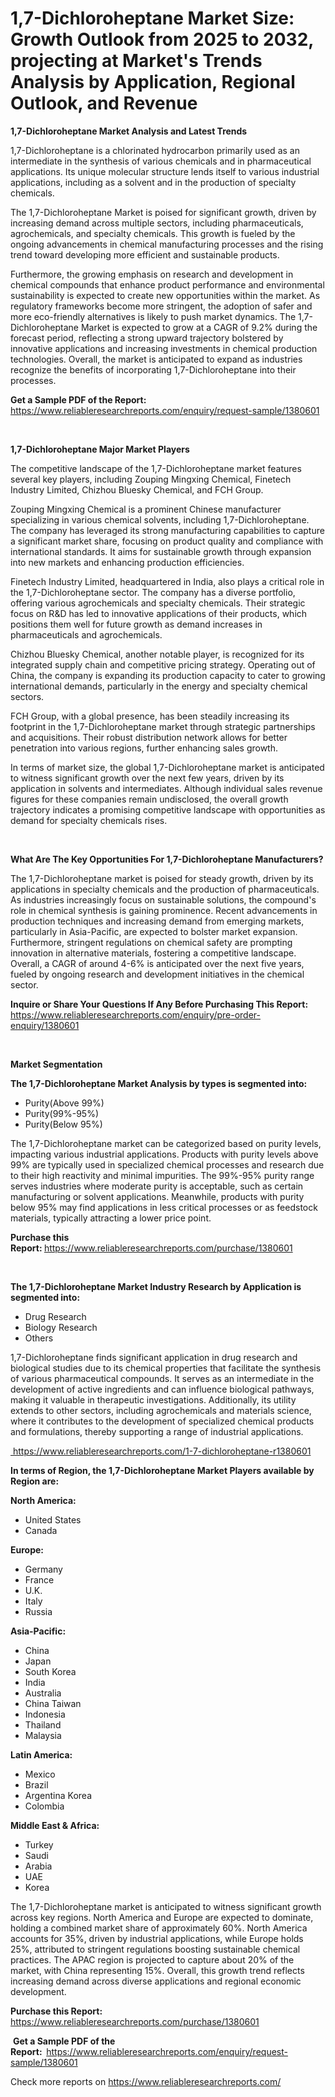 <p><h1>1,7-Dichloroheptane Market Size: Growth Outlook from 2025 to 2032, projecting at Market's Trends Analysis by Application, Regional Outlook, and Revenue</h1></p><p><strong>1,7-Dichloroheptane Market Analysis and Latest Trends</strong></p>
<p><p>1,7-Dichloroheptane is a chlorinated hydrocarbon primarily used as an intermediate in the synthesis of various chemicals and in pharmaceutical applications. Its unique molecular structure lends itself to various industrial applications, including as a solvent and in the production of specialty chemicals.</p><p>The 1,7-Dichloroheptane Market is poised for significant growth, driven by increasing demand across multiple sectors, including pharmaceuticals, agrochemicals, and specialty chemicals. This growth is fueled by the ongoing advancements in chemical manufacturing processes and the rising trend toward developing more efficient and sustainable products.</p><p>Furthermore, the growing emphasis on research and development in chemical compounds that enhance product performance and environmental sustainability is expected to create new opportunities within the market. As regulatory frameworks become more stringent, the adoption of safer and more eco-friendly alternatives is likely to push market dynamics. The 1,7-Dichloroheptane Market is expected to grow at a CAGR of 9.2% during the forecast period, reflecting a strong upward trajectory bolstered by innovative applications and increasing investments in chemical production technologies. Overall, the market is anticipated to expand as industries recognize the benefits of incorporating 1,7-Dichloroheptane into their processes.</p></p>
<p><strong>Get a Sample PDF of the Report:&nbsp;</strong> <a href="https://www.reliableresearchreports.com/enquiry/request-sample/1380601?utm_campaign=2233&utm_medium=2&utm_source=Github&utm_content=ia&utm_term=22032025&utm_id=17-dichloroheptane">https://www.reliableresearchreports.com/enquiry/request-sample/1380601</a></p>
<p>&nbsp;</p>
<p><strong>1,7-Dichloroheptane Major Market Players</strong></p>
<p><p>The competitive landscape of the 1,7-Dichloroheptane market features several key players, including Zouping Mingxing Chemical, Finetech Industry Limited, Chizhou Bluesky Chemical, and FCH Group. </p><p>Zouping Mingxing Chemical is a prominent Chinese manufacturer specializing in various chemical solvents, including 1,7-Dichloroheptane. The company has leveraged its strong manufacturing capabilities to capture a significant market share, focusing on product quality and compliance with international standards. It aims for sustainable growth through expansion into new markets and enhancing production efficiencies.</p><p>Finetech Industry Limited, headquartered in India, also plays a critical role in the 1,7-Dichloroheptane sector. The company has a diverse portfolio, offering various agrochemicals and specialty chemicals. Their strategic focus on R&D has led to innovative applications of their products, which positions them well for future growth as demand increases in pharmaceuticals and agrochemicals.</p><p>Chizhou Bluesky Chemical, another notable player, is recognized for its integrated supply chain and competitive pricing strategy. Operating out of China, the company is expanding its production capacity to cater to growing international demands, particularly in the energy and specialty chemical sectors.</p><p>FCH Group, with a global presence, has been steadily increasing its footprint in the 1,7-Dichloroheptane market through strategic partnerships and acquisitions. Their robust distribution network allows for better penetration into various regions, further enhancing sales growth.</p><p>In terms of market size, the global 1,7-Dichloroheptane market is anticipated to witness significant growth over the next few years, driven by its application in solvents and intermediates. Although individual sales revenue figures for these companies remain undisclosed, the overall growth trajectory indicates a promising competitive landscape with opportunities as demand for specialty chemicals rises.</p></p>
<p>&nbsp;</p>
<p><strong>What Are The Key Opportunities For 1,7-Dichloroheptane Manufacturers?</strong></p>
<p><p>The 1,7-Dichloroheptane market is poised for steady growth, driven by its applications in specialty chemicals and the production of pharmaceuticals. As industries increasingly focus on sustainable solutions, the compound's role in chemical synthesis is gaining prominence. Recent advancements in production techniques and increasing demand from emerging markets, particularly in Asia-Pacific, are expected to bolster market expansion. Furthermore, stringent regulations on chemical safety are prompting innovation in alternative materials, fostering a competitive landscape. Overall, a CAGR of around 4-6% is anticipated over the next five years, fueled by ongoing research and development initiatives in the chemical sector.</p></p>
<p><strong>Inquire or Share Your Questions If Any Before Purchasing This Report:</strong> <a href="https://www.reliableresearchreports.com/enquiry/pre-order-enquiry/1380601?utm_campaign=2233&utm_medium=2&utm_source=Github&utm_content=ia&utm_term=22032025&utm_id=17-dichloroheptane">https://www.reliableresearchreports.com/enquiry/pre-order-enquiry/1380601</a></p>
<p>&nbsp;</p>
<p><strong>Market Segmentation</strong></p>
<p><strong>The 1,7-Dichloroheptane Market Analysis by types is segmented into:</strong></p>
<p><ul><li>Purity(Above 99%)</li><li>Purity(99%-95%)</li><li>Purity(Below 95%)</li></ul></p>
<p><p>The 1,7-Dichloroheptane market can be categorized based on purity levels, impacting various industrial applications. Products with purity levels above 99% are typically used in specialized chemical processes and research due to their high reactivity and minimal impurities. The 99%-95% purity range serves industries where moderate purity is acceptable, such as certain manufacturing or solvent applications. Meanwhile, products with purity below 95% may find applications in less critical processes or as feedstock materials, typically attracting a lower price point.</p></p>
<p><strong>Purchase this Report:&nbsp;</strong><a href="https://www.reliableresearchreports.com/purchase/1380601?utm_campaign=2233&utm_medium=2&utm_source=Github&utm_content=ia&utm_term=22032025&utm_id=17-dichloroheptane">https://www.reliableresearchreports.com/purchase/1380601</a></p>
<p>&nbsp;</p>
<p><strong>The 1,7-Dichloroheptane Market Industry Research by Application is segmented into:</strong></p>
<p><ul><li>Drug Research</li><li>Biology Research</li><li>Others</li></ul></p>
<p><p>1,7-Dichloroheptane finds significant application in drug research and biological studies due to its chemical properties that facilitate the synthesis of various pharmaceutical compounds. It serves as an intermediate in the development of active ingredients and can influence biological pathways, making it valuable in therapeutic investigations. Additionally, its utility extends to other sectors, including agrochemicals and materials science, where it contributes to the development of specialized chemical products and formulations, thereby supporting a range of industrial applications.</p></p>
<p><a href="https://www.reliableresearchreports.com/1-7-dichloroheptane-r1380601?utm_campaign=2233&utm_medium=2&utm_source=Github&utm_content=ia&utm_term=22032025&utm_id=17-dichloroheptane">&nbsp;https://www.reliableresearchreports.com/1-7-dichloroheptane-r1380601</a></p>
<p><strong>In terms of Region, the 1,7-Dichloroheptane Market Players available by Region are:</strong></p>
<p>
    <p> <strong> North America: </strong>
        <ul>
            <li>United States</li>
            <li>Canada</li>
        </ul>
        </p> 
    <p> <strong> Europe: </strong>
        <ul>
            <li>Germany</li>
            <li>France</li>
            <li>U.K.</li>
            <li>Italy</li>
            <li>Russia</li>
        </ul>
        </p> 
    <p> <strong> Asia-Pacific: </strong>
        <ul>
            <li>China</li>
            <li>Japan</li>
            <li>South Korea</li>
            <li>India</li>
            <li>Australia</li>
            <li>China Taiwan</li>
            <li>Indonesia</li>
            <li>Thailand</li>
            <li>Malaysia</li>
        </ul>
        </p> 
    <p> <strong> Latin America: </strong>
        <ul>
            <li>Mexico</li>
            <li>Brazil</li>
            <li>Argentina Korea</li>
            <li>Colombia</li>
        </ul>
        </p> 
    <p> <strong> Middle East & Africa: </strong>
        <ul>
            <li>Turkey</li>
            <li>Saudi</li>
            <li>Arabia</li>
            <li>UAE</li>
            <li>Korea</li>
        </ul>
    </p>
    </p>
<p><p>The 1,7-Dichloroheptane market is anticipated to witness significant growth across key regions. North America and Europe are expected to dominate, holding a combined market share of approximately 60%. North America accounts for 35%, driven by industrial applications, while Europe holds 25%, attributed to stringent regulations boosting sustainable chemical practices. The APAC region is projected to capture about 20% of the market, with China representing 15%. Overall, this growth trend reflects increasing demand across diverse applications and regional economic development.</p></p>
<p><strong>Purchase this Report: </strong><a href="https://www.reliableresearchreports.com/purchase/1380601?utm_campaign=2233&utm_medium=2&utm_source=Github&utm_content=ia&utm_term=22032025&utm_id=17-dichloroheptane">https://www.reliableresearchreports.com/purchase/1380601</a></p>
<p>&nbsp;<strong>Get a Sample PDF of the Report:&nbsp;&nbsp;</strong><a href="https://www.reliableresearchreports.com/enquiry/request-sample/1380601?utm_campaign=2233&utm_medium=2&utm_source=Github&utm_content=ia&utm_term=22032025&utm_id=17-dichloroheptane">https://www.reliableresearchreports.com/enquiry/request-sample/1380601</a></p>
<p><strong></strong></p>
<p>Check more reports on <a href="https://www.reliableresearchreports.com/?utm_campaign=2233&utm_medium=2&utm_source=Github&utm_content=ia&utm_term=22032025&utm_id=17-dichloroheptane">https://www.reliableresearchreports.com/</a></p>